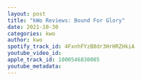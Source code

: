 ```yaml
---
layout: post
title: "kWo Reviews: Bound For Glory"
date: 2021-10-30
categories: kwo
author: kwo
spotify_track_id: 4FxnhFYzB8dr3HrHRZHkiA
youtube_video_id: 
apple_track_id: 1000546830005
youtube_metadata: 
---
```

